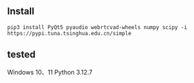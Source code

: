## Install

```shell
pip3 install PyQt5 pyaudio webrtcvad-wheels numpy scipy -i https://pypi.tuna.tsinghua.edu.cn/simple
```

## tested
Windows 10、11
Python 3.12.7
